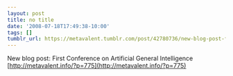 ```yaml
---
layout: post
title: no title
date: '2008-07-18T17:49:38-10:00'
tags: []
tumblr_url: https://metavalent.tumblr.com/post/42780736/new-blog-post-first-conference-on-artificial
---
```

New blog post: First Conference on Artificial General Intelligence [http://metavalent.info/?p=775](http://metavalent.info/?p=775)

